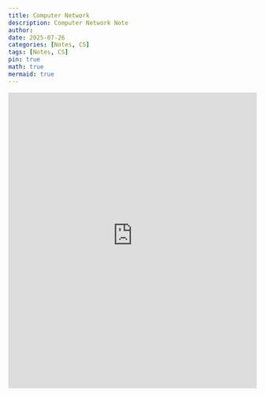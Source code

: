 ```yaml
---
title: Computer Network
description: Computer Network Note
author: 
date: 2025-07-26 
categories: [Notes, CS]
tags: [Notes, CS]
pin: true
math: true
mermaid: true
---
```


<iframe src="https://wahbakamaluddin.notion.site/ebd/b0cef24b61914ca6b99690e6e5662cc1" width="100%" height="600" frameborder="0" allowfullscreen />